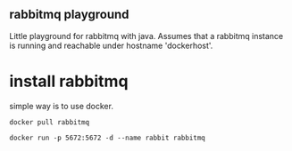 ## rabbitmq playground

Little playground for rabbitmq with java. Assumes that a rabbitmq instance is running and reachable under hostname 'dockerhost'.
 


# install rabbitmq 

simple way is to use docker. 

`docker pull rabbitmq`

`docker run -p 5672:5672 -d --name rabbit rabbitmq`
